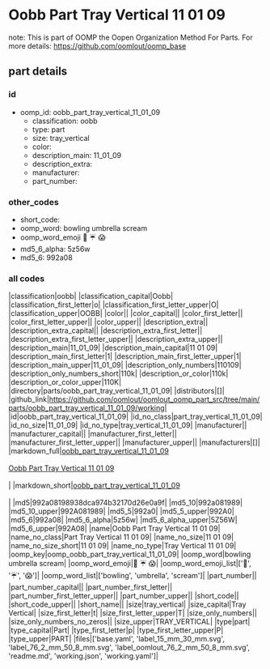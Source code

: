 # Oobb Part Tray Vertical 11 01 09  

note: This is part of OOMP the Oopen Organization Method For Parts. For more details: https://github.com/oomlout/oomp_base

##  part details





### id
* oomp_id: oobb_part_tray_vertical_11_01_09
  * classification: oobb
  * type: part
  * size: tray_vertical
  * color: 
  * description_main: 11_01_09
  * description_extra: 
  * manufacturer: 
  * part_number: 

### other_codes
* short_code: 
* oomp_word: bowling umbrella scream
* oomp_word_emoji :bowling: :umbrella: :scream:
* md5_6_alpha: 5z56w
* md5_6: 992a08

### all codes 
|classification|oobb|
|classification_capital|Oobb|
|classification_first_letter|o|
|classification_first_letter_upper|O|
|classification_upper|OOBB|
|color||
|color_capital||
|color_first_letter||
|color_first_letter_upper||
|color_upper||
|description_extra||
|description_extra_capital||
|description_extra_first_letter||
|description_extra_first_letter_upper||
|description_extra_upper||
|description_main|11_01_09|
|description_main_capital|11 01 09|
|description_main_first_letter|1|
|description_main_first_letter_upper|1|
|description_main_upper|11_01_09|
|description_only_numbers|110109|
|description_only_numbers_short|110k|
|description_or_color|110k|
|description_or_color_upper|110K|
|directory|parts/oobb_part_tray_vertical_11_01_09|
|distributors|[]|
|github_link|https://github.com/oomlout/oomlout_oomp_part_src/tree/main/parts/oobb_part_tray_vertical_11_01_09/working|
|id|oobb_part_tray_vertical_11_01_09|
|id_no_class|part_tray_vertical_11_01_09|
|id_no_size|11_01_09|
|id_no_type|tray_vertical_11_01_09|
|manufacturer||
|manufacturer_capital||
|manufacturer_first_letter||
|manufacturer_first_letter_upper||
|manufacturer_upper||
|manufacturers|[]|
|markdown_full|[oobb_part_tray_vertical_11_01_09](https://github.com/oomlout/oomlout_oomp_part_src/tree/main/parts/oobb_part_tray_vertical_11_01_09/working)<br>[](https://github.com/oomlout/oomlout_oomp_part_src/tree/main/parts/oobb_part_tray_vertical_11_01_09/working)<br>[Oobb Part Tray Vertical 11 01 09](https://github.com/oomlout/oomlout_oomp_part_src/tree/main/parts/oobb_part_tray_vertical_11_01_09/working)<br><br>|
|markdown_short|[oobb_part_tray_vertical_11_01_09](https://github.com/oomlout/oomlout_oomp_part_src/tree/main/parts/oobb_part_tray_vertical_11_01_09/working)<br><br>|
|md5|992a08198938dca974b32170d26e0a9f|
|md5_10|992a081989|
|md5_10_upper|992A081989|
|md5_5|992a0|
|md5_5_upper|992A0|
|md5_6|992a08|
|md5_6_alpha|5z56w|
|md5_6_alpha_upper|5Z56W|
|md5_6_upper|992A08|
|name|Oobb Part Tray Vertical 11 01 09|
|name_no_class|Part Tray Vertical 11 01 09|
|name_no_size|11 01 09|
|name_no_size_short|11 01 09|
|name_no_type|Tray Vertical 11 01 09|
|oomp_key|oomp_oobb_part_tray_vertical_11_01_09|
|oomp_word|bowling umbrella scream|
|oomp_word_emoji|:bowling: :umbrella: :scream:|
|oomp_word_emoji_list|[':bowling:', ':umbrella:', ':scream:']|
|oomp_word_list|['bowling', 'umbrella', 'scream']|
|part_number||
|part_number_capital||
|part_number_first_letter||
|part_number_first_letter_upper||
|part_number_upper||
|short_code||
|short_code_upper||
|short_name||
|size|tray_vertical|
|size_capital|Tray Vertical|
|size_first_letter|t|
|size_first_letter_upper|T|
|size_only_numbers||
|size_only_numbers_no_zeros||
|size_upper|TRAY_VERTICAL|
|type|part|
|type_capital|Part|
|type_first_letter|p|
|type_first_letter_upper|P|
|type_upper|PART|
|files|['base.yaml', 'label_15_mm_30_mm.svg', 'label_76_2_mm_50_8_mm.svg', 'label_oomlout_76_2_mm_50_8_mm.svg', 'readme.md', 'working.json', 'working.yaml']|
